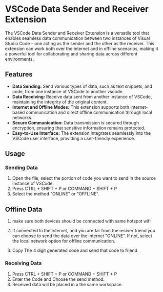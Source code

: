 # VSCode Data Sender and Receiver Extension

The VSCode Data Sender and Receiver Extension is a versatile tool that enables seamless data communication between two instances of Visual Studio Code – one acting as the sender and the other as the receiver. This extension can work both over the internet and in offline scenarios, making it a powerful tool for collaborating and sharing data across different environments.

## Features

- **Data Sending:** Send various types of data, such as text snippets, and code, from one instance of VSCode to another vscode.
- **Data Receiving:** Receive data sent from another instance of VSCode, maintaining the integrity of the original content.
- **Internet and Offline Modes:** This extension supports both internet-based communication and direct offline communication through local networks.
- **Secure Communication:** Data transmission is secured through encryption, ensuring that sensitive information remains protected.
- **Easy-to-Use Interface:** The extension integrates seamlessly into the VSCode user interface, providing a user-friendly experience.

## Usage

### Sending Data

1. Open the file, select the portion of code you want to send in the source instance of VSCode.
2. Press CTRL + SHIFT + P or COMMAND + SHIFT + P
3. Select the method "ONLINE" or "OFFLINE".
## Offline Data
1. make sure both devices should be connected with same hotspot wifi 

4. If connected to the internet, and you are far from the reciver friend you can choose to send the data over the internet "ONLINE". If not, select the local network option for offline communication.
5. Copy The 4 digit generated code and send that code to friend.



### Receiving Data

1. Press CTRL + SHIFT + P or COMMAND + SHIFT + P
2. Enter the Code and Choose the send method.
4. Received data will be placed in a the same workspace.
